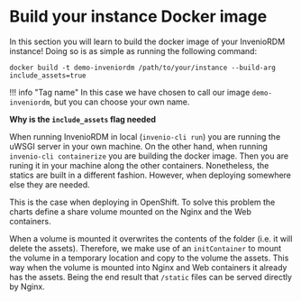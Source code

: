 # Build your instance Docker image

In this section you will learn to build the docker image of your InvenioRDM instance! Doing so is as simple as running the following command:

``` console
docker build -t demo-inveniordm /path/to/your/instance --build-arg include_assets=true
```

!!! info "Tag name"
    In this case we have chosen to call our image `demo-inveniordm`, but you can choose your own name.

**Why is the `include_assets` flag needed**

When running InvenioRDM in local (`invenio-cli run`) you are running the uWSGI server in your own machine. On the other hand, when running `invenio-cli containerize` you are building the docker image. Then you are runing it in your machine along the other containers. Nonetheless, the statics are built in a different fashion. However, when deploying somewhere else they are needed. 

This is the case when deploying in OpenShift. To solve this problem the charts define a share volume mounted on the Nginx and the Web containers. 

When a volume is mounted it overwrites the contents of the folder (i.e. it will delete the assets). Therefore, we make use of an `initContainer` to mount the volume in a temporary location and copy to the volume the assets. This way when the volume is mounted into Nginx and Web containers it already has the assets. Being the end result that `/static` files can be served directly by Nginx.